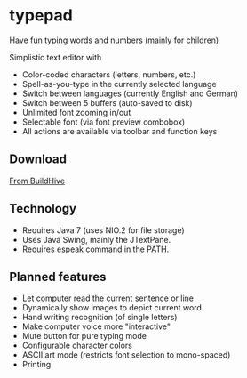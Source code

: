 typepad
=======

Have fun typing words and numbers (mainly for children)

Simplistic text editor with
- Color-coded characters (letters, numbers, etc.)
- Spell-as-you-type in the currently selected language
- Switch between languages (currently English and German)
- Switch between 5 buffers (auto-saved to disk)
- Unlimited font zooming in/out
- Selectable font (via font preview combobox)
- All actions are available via toolbar and function keys


Download
--------

[From BuildHive](https://buildhive.cloudbees.com/job/odoepner/job/typepad/lastStableBuild/net.doepner$typepad/)


Technology
----------

- Requires Java 7 (uses NIO.2 for file storage)
- Uses Java Swing, mainly the JTextPane.
- Requires [espeak](http://sourceforge.net/projects/espeak/) command in the PATH.


Planned features
----------------

- Let computer read the current sentence or line
- Dynamically show images to depict current word
- Hand writing recognition (of single letters)
- Make computer voice more "interactive"
- Mute button for pure typing mode
- Configurable character colors
- ASCII art mode (restricts font selection to mono-spaced)
- Printing

